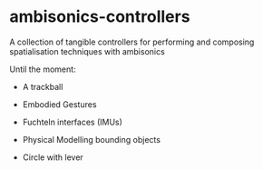 # ambisonics-controllers
A collection of tangible controllers for performing and composing spatialisation techniques with ambisonics

Until the moment: 

- A trackball

- Embodied Gestures

- Fuchteln interfaces (IMUs)

- Physical Modelling bounding objects

- Circle with lever






